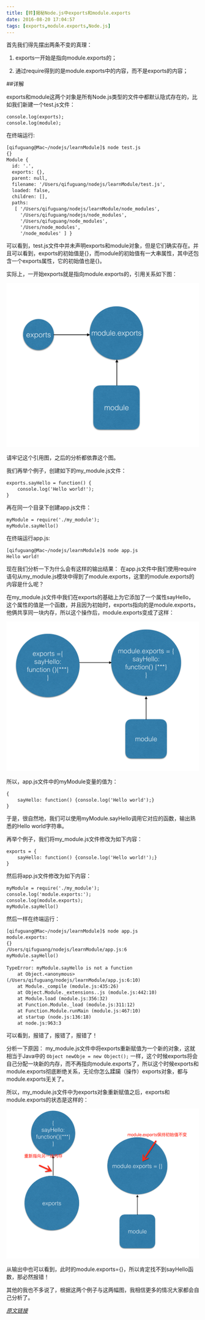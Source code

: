 ```yaml
---
title: [转]揭秘Node.js中exports和module.exports
date: 2016-08-20 17:04:57
tags: [exports,module.exports,Node.js]
---
```


首先我们得先摆出两条不变的真理：

1. exports一开始是指向module.exports的；

2. 通过require得到的是module.exports中的内容，而不是exports的内容；

##详解

exports和module这两个对象是所有Node.js类型的文件中都默认隐式存在的，比如我们新建一个test.js文件：

```
console.log(exports);
console.log(module);
```

在终端运行:

```
[qifuguang@Mac~/nodejs/learnModule]$ node test.js
{}
Module {
  id: '.',
  exports: {},
  parent: null,
  filename: '/Users/qifuguang/nodejs/learnModule/test.js',
  loaded: false,
  children: [],
  paths:
   [ '/Users/qifuguang/nodejs/learnModule/node_modules',
     '/Users/qifuguang/nodejs/node_modules',
     '/Users/qifuguang/node_modules',
     '/Users/node_modules',
     '/node_modules' ] }
```     
     
可以看到，test.js文件中并未声明exports和module对象，但是它们确实存在。并且可以看到，exports的初始值是{}，而module的初始值有一大串属性，其中还包含一个exports属性，它的初始值也是{}。

实际上，一开始exports就是指向module.exports的，引用关系如下图：

![](https://github.com/Fuatnow/LovelyHouese/blob/master/source/imgs/exports和module的引用图.png?raw=true)

请牢记这个引用图，之后的分析都依靠这个图。

我们再举个例子，创建如下的my_module.js文件：

```
exports.sayHello = function() {
    console.log('Hello world!');
}
```

再在同一个目录下创建app.js文件：

```
myModule = require('./my_module');
myModule.sayHello()

```

在终端运行app.js:
```
[qifuguang@Mac~/nodejs/learnModule]$ node app.js
Hello world!

```
现在我们分析一下为什么会有这样的输出结果：
在app.js文件中我们使用require语句从my_module.js模块中得到了module.exports，这里的module.exports的内容是什么呢？

在my_module.js文件中我们在exports的基础上为它添加了一个属性sayHello，这个属性的值是一个函数，并且因为初始时，exports指向的是module.exports，他俩共享同一块内存，所以这个操作后，module.exports变成了这样：

![](https://github.com/Fuatnow/LovelyHouese/blob/master/source/imgs/exports赋值之后.png?raw=true)

所以，app.js文件中的myModule变量的值为：

```
{
    sayHello: function() {console.log('Hello world');}
}

```
于是，很自然地，我们可以使用myModule.sayHello调用它对应的函数，输出熟悉的Hello world字符串。

再举个例子，我们将my_module.js文件修改为如下内容：

```
exports = {
    sayHello: function() {console.log('Hello world!');}
}

```

然后将app.js文件修改为如下内容：
```
myModule = require('./my_module');
console.log('module.exports:');
console.log(module.exports);
myModule.sayHello()

```

然后一样在终端运行：

```
[qifuguang@Mac~/nodejs/learnModule]$ node app.js
module.exports:
{}
/Users/qifuguang/nodejs/learnModule/app.js:6
myModule.sayHello()
         ^
TypeError: myModule.sayHello is not a function
    at Object.<anonymous> (/Users/qifuguang/nodejs/learnModule/app.js:6:10)
    at Module._compile (module.js:435:26)
    at Object.Module._extensions..js (module.js:442:10)
    at Module.load (module.js:356:32)
    at Function.Module._load (module.js:311:12)
    at Function.Module.runMain (module.js:467:10)
    at startup (node.js:136:18)
    at node.js:963:3
```
可以看到，报错了，报错了，报错了！

分析一下原因：
my_module.js文件中将exports重新赋值为一个新的对象，这就相当于Java中的
`
Object newObje = new Object();
`
一样，这个时候exports将会自己分配一块新的内存，而不再指向module.exports了，所以这个时候exports和module.exports彻底断绝关系，无论你怎么蹂躏（操作）exports对象，都与module.exports无关了。

所以，my_module.js文件中为exports对象重新赋值之后，exports和module.exports的状态是这样的：

![](https://github.com/Fuatnow/LovelyHouese/blob/master/source/imgs/exports重新分配内存之后.png?raw=true)

从输出中也可以看到，此时的module.exports={}，所以肯定找不到sayHello函数，那必然报错！

其他的我也不多说了，根据这两个例子与这两幅图，我相信更多的情况大家都会自己分析了。



*[原文链接](http://qifuguang.me/2015/11/11/揭秘Node-js中exports和module-exports/)*
